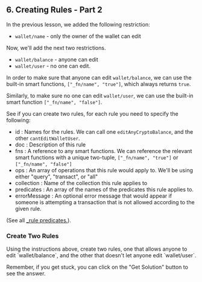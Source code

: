 ## 6. Creating Rules - Part 2

In the previous lesson, we added the following restriction: 

- `wallet/name` - only the owner of the wallet can edit

Now, we'll add the next two restrictions. 

- `wallet/balance` - anyone can edit
- `wallet/user` - no one can edit. 

In order to make sure that anyone can edit `wallet/balance`, we can use the built-in smart functions, `["_fn/name", "true"]`, which always returns `true`. 

Similarly, to make sure no one can edit `wallet/user`, we can use the built-in smart function `["_fn/name", "false"]`.

See if you can create two rules, for each rule you need to specify the following:

- id : Names for the rules. We can call one `editAnyCryptoBalance`, and the other `cantEditWalletUser`. 
- doc   : Description of this rule
- fns   : A reference to any smart functions. We can reference the relevant smart functions with a unique two-tuple, `["_fn/name", "true"]` or `["_fn/name", "false"]`
- ops   : An array of operations that this rule would apply to. We'll be using either "query", "transact", or "all"
- collection    : Name of the collection this rule applies to
- predicates    : An array of the names of the predicates this rule applies to. 
- errorMessage  : An optional error message that would appear if someone is attempting a transaction that is not allowed according to the given rule. 

(See all <a href="/docs/infrastructure/system-collections#_rule" target="_blank">_rule predicates.</a>).

<div class="challenge">
<h3>Create Two Rules</h3>
<p>Using the instructions above, create two rules, one that allows anyone to edit `wallet/balance`, and the other that doesn't let anyone edit `wallet/user`.</p>
<p>Remember, if you get stuck, you can click on the "Get Solution" button to see the answer.</p>
</div>
<br/>
<br/>
